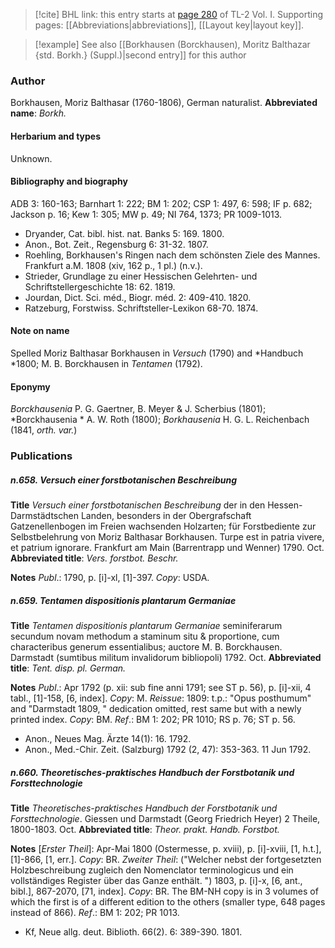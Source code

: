 > [!cite] BHL link: this entry starts at [page 280](https://www.biodiversitylibrary.org/page/33120411) of TL-2 Vol. I.
> Supporting pages: [[Abbreviations|abbreviations]], [[Layout key|layout key]].

> [!example] See also [[Borkhausen (Borckhausen), Moritz Balthazar {std. Borkh.} (Suppl.)|second entry]] for this author

### Author

Borkhausen, Moriz Balthasar (1760-1806), German naturalist. 
**Abbreviated name**: *Borkh.*

#### Herbarium and types

Unknown.

#### Bibliography and biography

ADB 3: 160-163; Barnhart 1: 222; BM 1: 202; CSP 1: 497, 6: 598; IF p. 682; Jackson p. 16; Kew 1: 305; MW p. 49; NI 764, 1373; PR 1009-1013.
- Dryander, Cat. bibl. hist. nat. Banks 5: 169. 1800.
- Anon., Bot. Zeit., Regensburg 6: 31-32. 1807.
- Roehling, Borkhausen's Ringen nach dem schönsten Ziele des Mannes. Frankfurt a.M. 1808 (xiv, 162 p., 1 pl.) (n.v.).
- Strieder, Grundlage zu einer Hessischen Gelehrten- und Schriftstellergeschichte 18: 62. 1819.
- Jourdan, Dict. Sci. méd., Biogr. méd. 2: 409-410. 1820.
- Ratzeburg, Forstwiss. Schriftsteller-Lexikon 68-70. 1874.

#### Note on name

Spelled Moriz Balthasar Borkhausen in *Versuch* (1790) and *Handbuch *1800; M. B. Borckhausen in *Tentamen* (1792).

#### Eponymy

*Borckhausenia* P. G. Gaertner, B. Meyer & J. Scherbius (1801); *Borckhausenia * A. W. Roth (1800); *Borkhausenia* H. G. L. Reichenbach (1841, *orth. var.*)

### Publications

##### n.658. Versuch einer forstbotanischen Beschreibung

**Title**
*Versuch einer forstbotanischen Beschreibung* der in den Hessen-Darmstädtschen Landen, besonders in der Obergrafschaft Gatzenellenbogen im Freien wachsenden Holzarten; für Forstbediente zur Selbstbelehrung von Moriz Balthasar Borkhausen. Turpe est in patria vivere, et patrium ignorare. Frankfurt am Main (Barrentrapp und Wenner) 1790. Oct.
**Abbreviated title**: *Vers. forstbot. Beschr.*

**Notes**
*Publ*.: 1790, p. \[i\]-xl, \[1\]-397. *Copy*: USDA.

##### n.659. Tentamen dispositionis plantarum Germaniae

**Title**
*Tentamen dispositionis plantarum Germaniae* seminiferarum secundum novam methodum a staminum situ & proportione, cum characteribus generum essentialibus; auctore M. B. Borckhausen. Darmstadt (sumtibus militum invalidorum bibliopoli) 1792. Oct.
**Abbreviated title**: *Tent. disp. pl. German.*

**Notes**
*Publ*.: Apr 1792 (p. xii: sub fine anni 1791; see ST p. 56), p. \[i\]-xii, 4 tabl., \[1\]-158, \[6, index\]. *Copy*: M.
*Reissue*: 1809: t.p.: "Opus posthumum" and "Darmstadt 1809, " dedication omitted, rest same but with a newly printed index. *Copy*: BM.
*Ref*.: BM 1: 202; PR 1010; RS p. 76; ST p. 56.
- Anon., Neues Mag. Ärzte 14(1): 16. 1792.
- Anon., Med.-Chir. Zeit. (Salzburg) 1792 (2, 47): 353-363. 11 Jun 1792.

##### n.660. Theoretisches-praktisches Handbuch der Forstbotanik und Forsttechnologie

**Title**
*Theoretisches-praktisches Handbuch der Forstbotanik und Forsttechnologie*. Giessen und Darmstadt (Georg Friedrich Heyer) 2 Theile, 1800-1803. Oct.
**Abbreviated title**: *Theor. prakt. Handb. Forstbot.*

**Notes**
\[*Erster Theil*\]: Apr-Mai 1800 (Ostermesse, p. xviii), p. \[i\]-xviii, \[1, h.t.\], \[1\]-866, \[1, err.\]. *Copy*: BR.
*Zweiter Theil*: ("Welcher nebst der fortgesetzten Holzbeschreibung zugleich den Nomenclator terminologicus und ein vollständiges Register über das Ganze enthält. ") 1803, p. \[i\]-x, \[6, ant., bibl.\], 867-2070, \[71, index\]. *Copy*: BR.
The BM-NH copy is in 3 volumes of which the first is of a different edition to the others (smaller type, 648 pages instead of 866).
*Ref*.: BM 1: 202; PR 1013.
- Kf, Neue allg. deut. Biblioth. 66(2). 6: 389-390. 1801.

